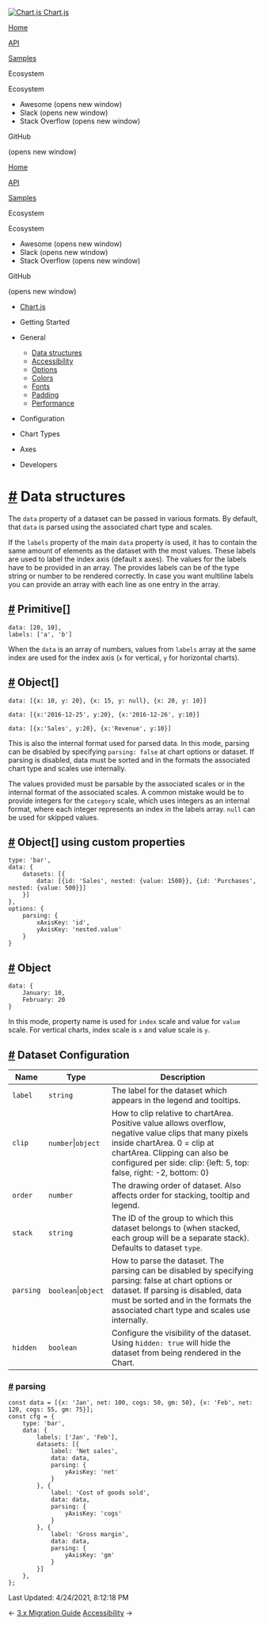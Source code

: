 <a href="/docs/3.2.0/" class="home-link router-link-active"><img src="/docs/3.2.0/favicon.ico" alt="Chart.js" class="logo" /> <span class="site-name can-hide">Chart.js</span></a>

<a href="/docs/3.2.0/" class="nav-link">Home</a>

<a href="/docs/3.2.0/api/" class="nav-link">API</a>

<a href="/docs/3.2.0/samples/" class="nav-link">Samples</a>

<span class="title">Ecosystem</span> <span class="arrow down"></span>

<span class="title">Ecosystem</span> <span class="arrow right"></span>

-   Awesome
    <span class="sr-only">(opens new window)</span>
-   Slack
    <span class="sr-only">(opens new window)</span>
-   Stack Overflow
    <span class="sr-only">(opens new window)</span>

GitHub

<span class="sr-only">(opens new window)</span>

<a href="/docs/3.2.0/" class="nav-link">Home</a>

<a href="/docs/3.2.0/api/" class="nav-link">API</a>

<a href="/docs/3.2.0/samples/" class="nav-link">Samples</a>

<span class="title">Ecosystem</span> <span class="arrow down"></span>

<span class="title">Ecosystem</span> <span class="arrow right"></span>

-   Awesome
    <span class="sr-only">(opens new window)</span>
-   Slack
    <span class="sr-only">(opens new window)</span>
-   Stack Overflow
    <span class="sr-only">(opens new window)</span>

GitHub

<span class="sr-only">(opens new window)</span>

-   <a href="/docs/3.2.0/" class="sidebar-link">Chart.js</a>
-   Getting Started <span class="arrow right"></span>

-   General <span class="arrow down"></span>

    -   <a href="/docs/3.2.0/general/data-structures.html" class="active sidebar-link">Data structures</a>
    -   <a href="/docs/3.2.0/general/accessibility.html" class="sidebar-link">Accessibility</a>
    -   <a href="/docs/3.2.0/general/options.html" class="sidebar-link">Options</a>
    -   <a href="/docs/3.2.0/general/colors.html" class="sidebar-link">Colors</a>
    -   <a href="/docs/3.2.0/general/fonts.html" class="sidebar-link">Fonts</a>
    -   <a href="/docs/3.2.0/general/padding.html" class="sidebar-link">Padding</a>
    -   <a href="/docs/3.2.0/general/performance.html" class="sidebar-link">Performance</a>

-   Configuration <span class="arrow right"></span>

-   Chart Types <span class="arrow right"></span>

-   Axes <span class="arrow right"></span>

-   Developers <span class="arrow right"></span>

<a href="#data-structures" class="header-anchor">#</a> Data structures
======================================================================

The `data` property of a dataset can be passed in various formats. By default, that `data` is parsed using the associated chart type and scales.

If the `labels` property of the main `data` property is used, it has to contain the same amount of elements as the dataset with the most values. These labels are used to label the index axis (default x axes). The values for the labels have to be provided in an array. The provides labels can be of the type string or number to be rendered correctly. In case you want multiline labels you can provide an array with each line as one entry in the array.

<a href="#primitive" class="header-anchor">#</a> Primitive\[\]
--------------------------------------------------------------

    data: [20, 10],
    labels: ['a', 'b']

When the `data` is an array of numbers, values from `labels` array at the same index are used for the index axis (`x` for vertical, `y` for horizontal charts).

<a href="#object" class="header-anchor">#</a> Object\[\]
--------------------------------------------------------

    data: [{x: 10, y: 20}, {x: 15, y: null}, {x: 20, y: 10}]

    data: [{x:'2016-12-25', y:20}, {x:'2016-12-26', y:10}]

    data: [{x:'Sales', y:20}, {x:'Revenue', y:10}]

This is also the internal format used for parsed data. In this mode, parsing can be disabled by specifying `parsing: false` at chart options or dataset. If parsing is disabled, data must be sorted and in the formats the associated chart type and scales use internally.

The values provided must be parsable by the associated scales or in the internal format of the associated scales. A common mistake would be to provide integers for the `category` scale, which uses integers as an internal format, where each integer represents an index in the labels array. `null` can be used for skipped values.

<a href="#object-using-custom-properties" class="header-anchor">#</a> Object\[\] using custom properties
--------------------------------------------------------------------------------------------------------

    type: 'bar',
    data: {
        datasets: [{
            data: [{id: 'Sales', nested: {value: 1500}}, {id: 'Purchases', nested: {value: 500}}]
        }]
    },
    options: {
        parsing: {
            xAxisKey: 'id',
            yAxisKey: 'nested.value'
        }
    }

<a href="#object-2" class="header-anchor">#</a> Object
------------------------------------------------------

    data: {
        January: 10,
        February: 20
    }

In this mode, property name is used for `index` scale and value for `value` scale. For vertical charts, index scale is `x` and value scale is `y`.

<a href="#dataset-configuration" class="header-anchor">#</a> Dataset Configuration
----------------------------------------------------------------------------------

<table><thead><tr class="header"><th>Name</th><th>Type</th><th>Description</th></tr></thead><tbody><tr class="odd"><td><code>label</code></td><td><code>string</code></td><td>The label for the dataset which appears in the legend and tooltips.</td></tr><tr class="even"><td><code>clip</code></td><td><code>number</code>|<code>object</code></td><td>How to clip relative to chartArea. Positive value allows overflow, negative value clips that many pixels inside chartArea. 0 = clip at chartArea. Clipping can also be configured per side: clip: {left: 5, top: false, right: -2, bottom: 0}</td></tr><tr class="odd"><td><code>order</code></td><td><code>number</code></td><td>The drawing order of dataset. Also affects order for stacking, tooltip and legend.</td></tr><tr class="even"><td><code>stack</code></td><td><code>string</code></td><td>The ID of the group to which this dataset belongs to (when stacked, each group will be a separate stack). Defaults to dataset <code>type</code>.</td></tr><tr class="odd"><td><code>parsing</code></td><td><code>boolean</code>|<code>object</code></td><td>How to parse the dataset. The parsing can be disabled by specifying parsing: false at chart options or dataset. If parsing is disabled, data must be sorted and in the formats the associated chart type and scales use internally.</td></tr><tr class="even"><td><code>hidden</code></td><td><code>boolean</code></td><td>Configure the visibility of the dataset. Using <code>hidden: true</code> will hide the dataset from being rendered in the Chart.</td></tr></tbody></table>

### <a href="#parsing" class="header-anchor">#</a> parsing

    const data = [{x: 'Jan', net: 100, cogs: 50, gm: 50}, {x: 'Feb', net: 120, cogs: 55, gm: 75}];
    const cfg = {
        type: 'bar',
        data: {
            labels: ['Jan', 'Feb'],
            datasets: [{
                label: 'Net sales',
                data: data,
                parsing: {
                    yAxisKey: 'net'
                }
            }, {
                label: 'Cost of goods sold',
                data: data,
                parsing: {
                    yAxisKey: 'cogs'
                }
            }, {
                label: 'Gross margin',
                data: data,
                parsing: {
                    yAxisKey: 'gm'
                }
            }]
        },
    };

<span class="prefix">Last Updated:</span> <span class="time">4/24/2021, 8:12:18 PM</span>

<span class="prev"> ← <a href="/docs/3.2.0/getting-started/v3-migration.html" class="prev">3.x Migration Guide</a> </span> <span class="next"> [Accessibility](/docs/3.2.0/general/accessibility.html) → </span>
